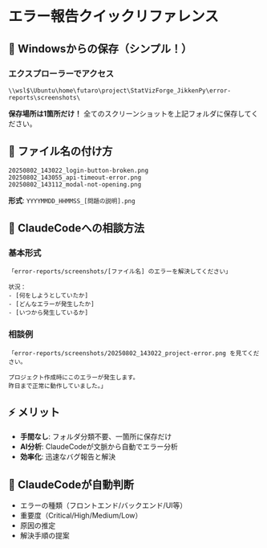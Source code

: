 # エラー報告クイックリファレンス

## 📸 Windowsからの保存（シンプル！）

### エクスプローラーでアクセス
```
\\wsl$\Ubuntu\home\futaro\project\StatVizForge_JikkenPy\error-reports\screenshots\
```

**保存場所は1箇所だけ！** 全てのスクリーンショットを上記フォルダに保存してください。

## 📝 ファイル名の付け方

```
20250802_143022_login-button-broken.png
20250802_143055_api-timeout-error.png
20250802_143112_modal-not-opening.png
```

**形式**: `YYYYMMDD_HHMMSS_[問題の説明].png`

## 🤖 ClaudeCodeへの相談方法

### 基本形式
```
「error-reports/screenshots/[ファイル名] のエラーを解決してください」

状況：
- [何をしようとしていたか]
- [どんなエラーが発生したか]
- [いつから発生しているか]
```

### 相談例
```
「error-reports/screenshots/20250802_143022_project-error.png を見てください。

プロジェクト作成時にこのエラーが発生します。
昨日まで正常に動作していました。」
```

## ⚡ メリット

- **手間なし**: フォルダ分類不要、一箇所に保存だけ
- **AI分析**: ClaudeCodeが文脈から自動でエラー分析
- **効率化**: 迅速なバグ報告と解決

## 🎯 ClaudeCodeが自動判断

- エラーの種類（フロントエンド/バックエンド/UI等）
- 重要度（Critical/High/Medium/Low）  
- 原因の推定
- 解決手順の提案